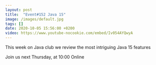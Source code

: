 ```yaml
---
layout: post
title:  "Event#152 Java 15"
image: /images/default.jpg
tags: []
date: 2020-10-05 15:56:00 +0200
video: https://www.youtube-nocookie.com/embed/Iv054AYQwyA
---
```


This week on Java club we review the most intriguing Java 15 features![]()

Join us next Thursday, at 10:00 Online
